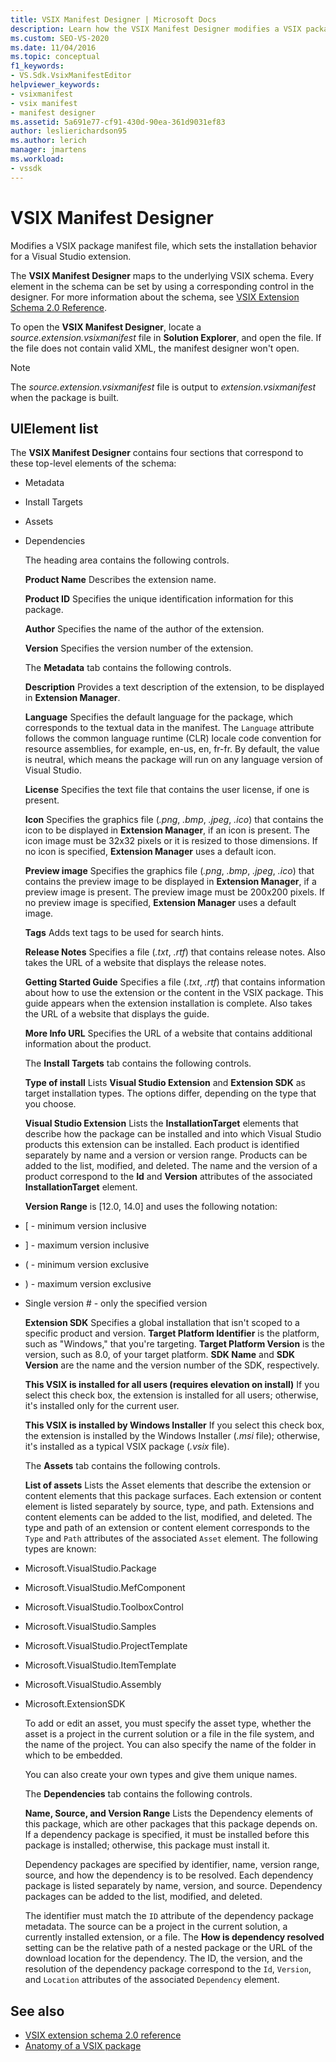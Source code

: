 ```yaml
---
title: VSIX Manifest Designer | Microsoft Docs
description: Learn how the VSIX Manifest Designer modifies a VSIX package manifest file, which sets the installation behavior for a Visual Studio extension.
ms.custom: SEO-VS-2020
ms.date: 11/04/2016
ms.topic: conceptual
f1_keywords:
- VS.Sdk.VsixManifestEditor
helpviewer_keywords:
- vsixmanifest
- vsix manifest
- manifest designer
ms.assetid: 5a691e77-cf91-430d-90ea-361d9031ef83
author: leslierichardson95
ms.author: lerich
manager: jmartens
ms.workload:
- vssdk
---
```

# VSIX Manifest Designer
Modifies a VSIX package manifest file, which sets the installation behavior for a Visual Studio extension.

 The **VSIX Manifest Designer** maps to the underlying VSIX schema. Every element in the schema can be set by using a corresponding control in the designer. For more information about the schema, see [VSIX Extension Schema 2.0 Reference](../extensibility/vsix-extension-schema-2-0-reference.md).

 To open the **VSIX Manifest Designer**, locate a *source.extension.vsixmanifest* file in **Solution Explorer**, and open the file. If the file does not contain valid XML, the manifest designer won't open.

> [!NOTE]
> The *source.extension.vsixmanifest* file is output to *extension.vsixmanifest* when the package is built.

## UIElement list
 The **VSIX Manifest Designer** contains four sections that correspond to these top-level elements of the schema:

- Metadata

- Install Targets

- Assets

- Dependencies

  The heading area contains the following controls.

  **Product Name**
  Describes the extension name.

  **Product ID**
  Specifies the unique identification information for this package.

  **Author**
  Specifies the name of the author of the extension.

  **Version**
  Specifies the version number of the extension.

  The **Metadata** tab contains the following controls.

  **Description**
  Provides a text description of the extension, to be displayed in **Extension Manager**.

  **Language**
  Specifies the default language for the package, which corresponds to the textual data in the manifest. The `Language` attribute follows the common language runtime (CLR) locale code convention for resource assemblies, for example, en-us, en, fr-fr. By default, the value is neutral, which means the package will run on any language version of Visual Studio.

  **License**
  Specifies the text file that contains the user license, if one is present.

  **Icon**
  Specifies the graphics file (*.png*, *.bmp*, *.jpeg*, *.ico*) that contains the icon to be displayed in **Extension Manager**, if an icon is present. The icon image must be 32x32 pixels or it is resized to those dimensions. If no icon is specified, **Extension Manager** uses a default icon.

  **Preview image**
  Specifies the graphics file (*.png*, *.bmp*, *.jpeg*, *.ico*) that contains the preview image to be displayed in **Extension Manager**, if a preview image is present. The preview image must be 200x200 pixels. If no preview image is specified, **Extension Manager** uses a default image.

  **Tags**
  Adds text tags to be used for search hints.

  **Release Notes**
  Specifies a file (*.txt*, *.rtf*) that contains release notes. Also takes the URL of a website that displays the release notes.

  **Getting Started Guide**
  Specifies a file (*.txt*, *.rtf*) that contains information about how to use the extension or the content in the VSIX package. This guide appears when the extension installation is complete. Also takes the URL of a website that displays the guide.

  **More Info URL**
  Specifies the URL of a website that contains additional information about the product.

  The **Install Targets** tab contains the following controls.

  **Type of install**
  Lists **Visual Studio Extension** and **Extension SDK** as target installation types. The options differ, depending on the type that you choose.

  **Visual Studio Extension**
  Lists the **InstallationTarget** elements that describe how the package can be installed and into which Visual Studio products this extension can be installed. Each product is identified separately by name and a version or version range. Products can be added to the list, modified, and deleted. The name and the version of a product correspond to the **Id** and **Version** attributes of the associated **InstallationTarget** element.

  **Version Range** is [12.0, 14.0] and uses the following notation:

- [ - minimum version inclusive

- ] - maximum version inclusive

- ( - minimum version exclusive

- ) - maximum version exclusive

- Single version # - only the specified version

  **Extension SDK**
  Specifies a global installation that isn't scoped to a specific product and version. **Target Platform Identifier** is the platform, such as "Windows," that you're targeting. **Target Platform Version** is the version, such as 8.0, of your target platform. **SDK Name** and **SDK Version** are the name and the version number of the SDK, respectively.

  **This VSIX is installed for all users (requires elevation on install)**
  If you select this check box, the extension is installed for all users; otherwise, it's installed only for the current user.

  **This VSIX is installed by Windows Installer**
  If  you select this check box, the extension is installed by the Windows Installer (*.msi* file); otherwise, it's installed as a typical VSIX package (*.vsix* file).

  The **Assets** tab contains the following controls.

  **List of assets**
  Lists the Asset elements that describe the extension or content elements that this package surfaces. Each extension or content element is listed separately by source, type, and path. Extensions and content elements can be added to the list, modified, and deleted. The type and path of an extension or content element corresponds to the `Type` and `Path` attributes of the associated `Asset` element. The following types are known:

- Microsoft.VisualStudio.Package

- Microsoft.VisualStudio.MefComponent

- Microsoft.VisualStudio.ToolboxControl

- Microsoft.VisualStudio.Samples

- Microsoft.VisualStudio.ProjectTemplate

- Microsoft.VisualStudio.ItemTemplate

- Microsoft.VisualStudio.Assembly

- Microsoft.ExtensionSDK

  To add or edit an asset, you must specify the asset type, whether the asset is a project in the current solution or a file in the file system, and the name of the project. You can also specify the name of the folder in which to be embedded.

  You can also create your own types and give them unique names.

  The **Dependencies** tab contains the following controls.

  **Name, Source, and Version Range**
  Lists the Dependency elements of this package, which are other packages that this package depends on. If a dependency package is specified, it must be installed before this package is installed; otherwise, this package must install it.

  Dependency packages are specified by identifier, name, version range, source, and how the dependency is to be resolved. Each dependency package is listed separately by name, version, and source. Dependency packages can be added to the list, modified, and deleted.

  The identifier must match the `ID` attribute of the dependency package metadata. The source can be a project in the current solution, a currently installed extension, or a file. The **How is dependency resolved** setting can be the relative path of a nested package or the URL of the download location for the dependency. The ID, the version, and the resolution of the dependency package correspond to the `Id`, `Version`, and `Location` attributes of the associated `Dependency` element.

## See also
- [VSIX extension schema 2.0 reference](../extensibility/vsix-extension-schema-2-0-reference.md)
- [Anatomy of a VSIX package](../extensibility/anatomy-of-a-vsix-package.md)
